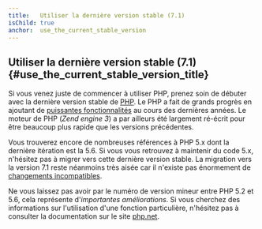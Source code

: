 ```yaml
---
title:   Utiliser la dernière version stable (7.1)
isChild: true
anchor:  use_the_current_stable_version
---
```


## Utiliser la dernière version stable (7.1) {#use_the_current_stable_version_title}

Si vous venez juste de commencer à utiliser PHP, prenez soin de débuter avec la dernière version stable
de [PHP][php-release]. Le PHP a fait de grands progrès en ajoutant de [puissantes fonctionnalités](#les_points_importants_du_language)
au cours des dernières années. Le moteur de PHP (_Zend engine 3_) a par ailleurs été largement ré-écrit pour être
beaucoup plus rapide que les versions précédentes.

Vous trouverez encore de nombreuses références à PHP 5.x dont la dernière itération est la 5.6.
Si vous vous retrouvez à maintenir du code 5.x, n'hésitez pas à migrer vers cette dernière version stable.
La migration vers la version 7.1 reste néanmoins très aisée car il n'existe pas énormement de [changements
incompatibles][php-compatibility-breaks].

Ne vous laissez pas avoir par le numéro de version mineur entre PHP 5.2 et 5.6, cela
représente d'*importantes améliorations*. Si vous cherchez des informations sur l'utilisation d'une fonction particulière,
 n'hésitez pas à consulter la documentation sur le site [php.net][php-docs].

[php-release]: http://www.php.net/downloads.php
[php-docs]: http://www.php.net/manual/fr/
[php-compatibility-breaks]: http://php.net/manual/fr/migration71.incompatible.php
